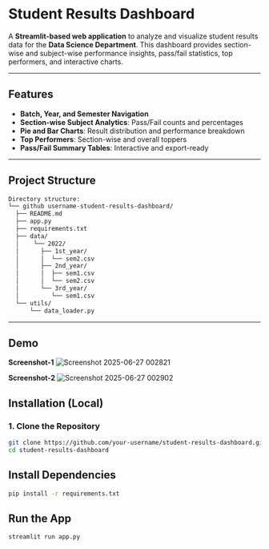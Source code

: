 # Student Results Dashboard

A **Streamlit-based web application** to analyze and visualize student results data for the **Data Science Department**. This dashboard provides section-wise and subject-wise performance insights, pass/fail statistics, top performers, and interactive charts.

---

## Features

- **Batch, Year, and Semester Navigation**
- **Section-wise Subject Analytics**: Pass/Fail counts and percentages
- **Pie and Bar Charts**: Result distribution and performance breakdown
- **Top Performers**: Section-wise and overall toppers
- **Pass/Fail Summary Tables**: Interactive and export-ready

---

## Project Structure

```bash
Directory structure:
└── github username-student-results-dashboard/
  ├── README.md
  ├── app.py
  ├── requirements.txt
  ├── data/
  │    └── 2022/
  │      ├── 1st_year/
  │      │  └── sem2.csv
  │      ├── 2nd_year/
  │      │  ├── sem1.csv
  │      │  └── sem2.csv
  │      └── 3rd_year/
  │         └── sem1.csv
  └── utils/
      └── data_loader.py
```

---

## Demo

**Screenshot-1**
![Screenshot 2025-06-27 002821](https://github.com/user-attachments/assets/d8519164-e182-4020-a847-1b9940346c9f)

**Screenshot-2**
![Screenshot 2025-06-27 002902](https://github.com/user-attachments/assets/05765791-622f-46bd-8470-b69d8a68f6d1)

## Installation (Local)

### 1. Clone the Repository

```bash
git clone https://github.com/your-username/student-results-dashboard.git
cd student-results-dashboard
```

## Install Dependencies

```bash
pip install -r requirements.txt
```

## Run the App

```bash
streamlit run app.py
```

